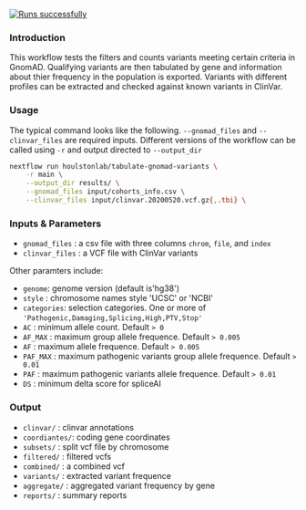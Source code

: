 [![Runs successfully](https://github.com/houlstonlab/tabulate-gnomad-variants/actions/workflows/runs-successfully.yml/badge.svg)](https://github.com/houlstonlab/tabulate-gnomad-variants/actions/workflows/runs-successfully.yml)

### Introduction

This workflow tests the filters and counts variants meeting certain criteria in GnomAD. Qualifying
variants are then tabulated by gene and information about thier frequency in the population is 
exported. Variants with different profiles can be extracted and checked against known variants in
ClinVar.

### Usage

The typical command looks like the following. `--gnomad_files` and `--clinvar_files` are required inputs. 
Different versions of the workflow can be called using `-r` and output directed to `--output_dir`

```bash
nextflow run houlstonlab/tabulate-gnomad-variants \
    -r main \
    --output_dir results/ \
    --gnomad_files input/cohorts_info.csv \
    --clinvar_files input/clinvar.20200520.vcf.gz{,.tbi} \
```

### Inputs & Parameters

- `gnomad_files`  : a csv file with three columns `chrom`, `file`, and `index`
- `clinvar_files` : a VCF file with ClinVar variants

Other paramters include:
- `genome`: genome version (default is'hg38') 
- `style` : chromosome names style 'UCSC' or 'NCBI'
- `categories`: selection categories. One or more of `'Pathogenic,Damaging,Splicing,High,PTV,Stop'`
- `AC`      : minimum allele count. Default `> 0`
- `AF_MAX`  : maximum group allele frequence. Default `> 0.005`
- `AF`      : maximum allele frequence. Default `> 0.005`
- `PAF_MAX` : maximum pathogenic variants group allele frequence. Default `> 0.01`
- `PAF`     : maximum pathogenic variants allele frequence. Default `> 0.01`
- `DS`      : minimum delta score for spliceAI
  
### Output

- `clinvar/`    : clinvar annotations
- `coordiantes/`: coding gene coordinates
- `subsets/`    : split vcf file by chromosome
- `filtered/`   : filtered vcfs
- `combined/`   : a combined vcf
- `variants/`   : extracted variant frequence
- `aggregate/`  : aggregated variant frequency by gene
- `reports/`    : summary reports
